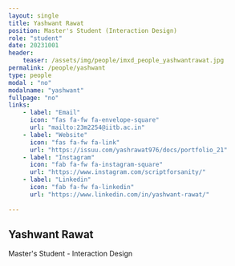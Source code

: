 ```yaml
---
layout: single
title: Yashwant Rawat
position: Master's Student (Interaction Design)
role: "student"
date: 20231001
header:
    teaser: /assets/img/people/imxd_people_yashwantrawat.jpg
permalink: /people/yashwant
type: people
modal : "no"
modalname: "yashwant"
fullpage: "no"
links:
    - label: "Email"
      icon: "fas fa-fw fa-envelope-square"
      url: "mailto:23m2254@iitb.ac.in"
    - label: "Website"
      icon: "fas fa-fw fa-link"
      url: "https://issuu.com/yashrawat976/docs/portfolio_21"
    - label: "Instagram"
      icon: "fab fa-fw fa-instagram-square"
      url: "https://www.instagram.com/scriptforsanity/"
    - label: "Linkedin"
      icon: "fab fa-fw fa-linkedin"
      url: "https://www.linkedin.com/in/yashwant-rawat/"
      
---
```


## Yashwant Rawat
Master's Student - Interaction Design

